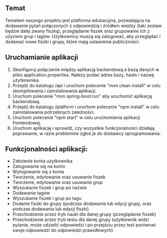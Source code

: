 ## Temat
Tematem naszego projektu jest platforma edukacyjna, pozwalająca na dodawanie pytań połączonych z odpowiedzią i źródłem wiedzy (taki zestaw będzie dalej zwany fiszką), przeglądanie fiszek oraz grupowanie ich z użyciem grup i tagów. Użytkownicy muszą się zalogować, aby przeglądać i dodawać nowe fiszki i grupy, które mają ustawienia publiczności.

## Uruchamianie aplikacji
1. Skonfiguruj połączenie między aplikacją backendową a bazą danych w pliku application.properties. Należy podać adres bazy, hasło i nazwę użytkownika.
2. Przejdź do katalogu /api i uruchom polecenie "mvn clean install" w celu skompilowania
i zainstalowania aplikacji.
3. Uruchom polecenie "mvn spring-boot:run" aby uruchomić aplikację backendową.
4. Przejdź do katalogu /platform i uruchom polecenie "npm install" w celu zainstalowania
potrzebnych zależności.
5. Uruchom polecenie "npm start" w celu uruchomienia aplikacji frontendowej.
6. Uruchom aplikację i sprawdź, czy wszystkie funkcjonalności działają poprawanie, w razie problemów zgłoś je do dostawcy oprogramowania.


## Funkcjonalności aplikacji:
- Założenie konta użytkownika
- Zalogowanie się na konto
- Wylogowanie się z konta
- Tworzenie, edytowanie oraz usuwanie fiszek
- Tworzenie, edytowanie oraz usuwanie grup
- Wyszukanie fiszek i grup po nazwie
- Dodawanie tagów
- Wyszukanie fiszek i grup po tagu
- Dodanie fiszki do grupy (podczas dodawania lub edycji grupy, oraz podczas dodawania lub edycji fiszki)
- Przechodzenie przez tryb nauki dla danej grupy (przeglądanie fiszek)
- Przechodzenie przez tryb testu dla danej grupy (użytkownik widzi pytanie, może udzielić odpowiedzi i po przejściu przez test porównać swoje odpowiedzi do odpowiedzi prawidłowych)

